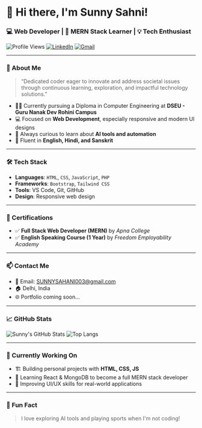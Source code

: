 # 👋 Hi there, I'm Sunny Sahni!  
### 💻 Web Developer | 🎯 MERN Stack Learner | 💡 Tech Enthusiast

![Profile Views](https://komarev.com/ghpvc/?username=sunny00311&color=blueviolet&style=flat-square)
[![LinkedIn](https://img.shields.io/badge/-Sunny%20Sahni-blue?style=flat-square&logo=Linkedin&logoColor=white&link=https://www.linkedin.com/in/sunny-sahni-018589304/)](https://www.linkedin.com/in/sunny-sahni-018589304/)
[![Gmail](https://img.shields.io/badge/Email-SUNNYSAHANI003@gmail.com-red?style=flat-square&logo=gmail&logoColor=white)](mailto:SUNNYSAHANI003@gmail.com)

---

### 🧭 About Me

> “Dedicated coder eager to innovate and address societal issues through continuous learning, exploration, and impactful technology solutions.”

- 🧑‍🎓 Currently pursuing a Diploma in Computer Engineering at **DSEU - Guru Nanak Dev Rohini Campus**
- 💻 Focused on **Web Development**, especially responsive and modern UI designs
- 🧠 Always curious to learn about **AI tools and automation**
- 💬 Fluent in **English, Hindi, and Sanskrit**

---

### 🛠️ Tech Stack

- **Languages**: `HTML`, `CSS`, `JavaScript`, `PHP`
- **Frameworks**: `Bootstrap`, `Tailwind CSS`
- **Tools**: VS Code, Git, GitHub
- **Design**: Responsive web design

---

### 📜 Certifications

- ✅ **Full Stack Web Developer (MERN)** by *Apna College*
- ✅ **English Speaking Course (1 Year)** by *Freedom Employability Academy*

---

### 📫 Contact Me

- 📧 Email: [SUNNYSAHANI003@gmail.com](mailto:SUNNYSAHANI003@gmail.com)
- 🏠 Delhi, India
- 🌐 Portfolio coming soon...

---

### 📈 GitHub Stats

![Sunny's GitHub Stats](https://github-readme-stats.vercel.app/api?username=sunny00311&show_icons=true&theme=radical)
![Top Langs](https://github-readme-stats.vercel.app/api/top-langs/?username=sunny00311&layout=compact&theme=radical)

---

### 🧠 Currently Working On
- 🏗️ Building personal projects with **HTML, CSS, JS**  
- 🌱 Learning React & MongoDB to become a full MERN stack developer  
- 🚀 Improving UI/UX skills for real-world applications

---

### 🙌 Fun Fact
> I love exploring AI tools and playing sports when I'm not coding!



<!--
**sunny00311/sunny00311** is a ✨ _special_ ✨ repository because its `README.md` (this file) appears on your GitHub profile.

Here are some ideas to get you started:

- 🔭 I’m currently working on ...
- 🌱 I’m currently learning ...
- 👯 I’m looking to collaborate on ...
- 🤔 I’m looking for help with ...
- 💬 Ask me about ...
- 📫 How to reach me: ...
- 😄 Pronouns: ...
- ⚡ Fun fact: ...
-->
